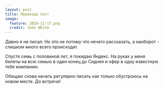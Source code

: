 ```yaml
---
layout: post
title: Переезда пост
image:
  feature: 2016-11-17.png
  credit: John White
---
```


Давно я не писал. Но это не потому что нечего рассказать, а наоборот - слишком много всего происходит.

Спустя семь с половиной лет, я покидаю Яндекс. На руках у меня билеты на всю семью в один конец до Сиднея и офер в одну известную тебе компанию.

Обещаю снова начать регулярно писать как только обустроюсь на новом месте. До встречи!

